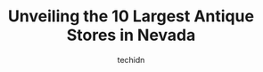 ---
layout: ampstory
image: https://i0.wp.com/?resize=640,853
author: techidn
featured: false
description: Explore the diverse Antique Store scene in Nevada, home to an incredible selection of 10 establishments catering to every taste. Whether youre in search of iconic favorites or undiscovered 
title: Unveiling the 10 Largest Antique Stores in Nevada
cover:
   title: Unveiling the 10 Largest Antique Stores in Nevada
   subtitle: RICKPATE
   background: 

pages: 
 - layout: thirds
   top: <h1>#1 Antique Mall of America</h1>
   bottom: "<p>This antique store is a must when visiting Las Vegas. There are so many amazing things here… you can end up here for hours like me. So many cool items for such reasonab</p>"
   background: https://images.unsplash.com/photo-1602536052359-ef94c21c5948?ixlib=rb-4.0.3&ixid=MnwxMjA3fDB8MHxwaG90by1wYWdlfHx8fGVufDB8fHx8&auto=format&fit=crop&w=640&h=853&q=80
   backgroundblur: true
 - layout: thirds
   top: <h1>#2 Charleston Antique Mall</h1>
   bottom: "<p>My house mate and I come here at least twice a month. SO MANY amazing unique antiques here. I can spend 3+ hours in here every time. Easily. Its so much fun.We have a </p>"
   background: https://images.unsplash.com/photo-1567095761054-7a02e69e5c43?ixlib=rb-4.0.3&ixid=MnwxMjA3fDB8MHxwaG90by1wYWdlfHx8fGVufDB8fHx8&auto=format&fit=crop&w=640&h=853&q=80
   cta:
      link: https://paketmu.com/unveiling-the-10-largest-antique-stores-in-nevada/
      text: Unveiling the 10 Largest Antique Stores in Nevada
 - layout: thirds
   top: <h1>#3 Antique Alley Mall</h1>
   bottom: "<p>1. Go to Main Street in downtown Las Vegas2. Visit the Antique Alley Mall on Main Street3. Enjoy!!Wow dude this place is SO AWESOME.Need a jukebox for 5K? They have that.</p>"
   background: https://images.unsplash.com/photo-1462556791646-c201b8241a94?ixlib=rb-4.0.3&ixid=MnwxMjA3fDB8MHxwaG90by1wYWdlfHx8fGVufDB8fHx8&auto=format&fit=crop&w=640&h=853&q=80
   cta:
      link: https://paketmu.com/unveiling-the-10-largest-antique-stores-in-nevada/
      text: Unveiling the 10 Largest Antique Stores in Nevada
 - layout: thirds
   top: <h1>#4 Antiques & Treasures ROCK!</h1>
   bottom: "<p>540 S Rock Blvd, Sparks, NV 89431, United States</p>"
   background: https://images.unsplash.com/photo-1527067829737-402993088e6b?ixlib=rb-4.0.3&ixid=MnwxMjA3fDB8MHxwaG90by1wYWdlfHx8fGVufDB8fHx8&auto=format&fit=crop&w=640&h=853&q=80
   cta:
      link: https://paketmu.com/unveiling-the-10-largest-antique-stores-in-nevada/
      text: Unveiling the 10 Largest Antique Stores in Nevada
 - layout: thirds
   top: <h1>#5 Paradise Valley Antique Mall</h1>
   bottom: "<p>3355 E Russell Rd, Las Vegas, NV 89120, United States</p>"
   background: https://images.unsplash.com/photo-1541356665065-22676f35dd40?ixlib=rb-4.0.3&ixid=MnwxMjA3fDB8MHxwaG90by1wYWdlfHx8fGVufDB8fHx8&auto=format&fit=crop&w=640&h=853&q=80
   cta:
      link: https://paketmu.com/unveiling-the-10-largest-antique-stores-in-nevada/
      text: Unveiling the 10 Largest Antique Stores in Nevada
 - layout: thirds
   top: <h1>#6 Main Street Peddlers Antique Mall</h1>
   bottom: "<p>1400 S Main St, Las Vegas, NV 89104, United States</p>"
   background: https://images.unsplash.com/photo-1496096265110-f83ad7f96608?ixlib=rb-4.0.3&ixid=MnwxMjA3fDB8MHxwaG90by1wYWdlfHx8fGVufDB8fHx8&auto=format&fit=crop&w=640&h=853&q=80
   cta:
      link: https://paketmu.com/unveiling-the-10-largest-antique-stores-in-nevada/
      text: Unveiling the 10 Largest Antique Stores in Nevada
 - layout: thirds
   top: <h1>#7 Cheshire Antiques Inc.</h1>
   bottom: "<p>1423 U.S. Hwy 395 N, Gardnerville, NV 89410, United States</p>"
   background: https://images.unsplash.com/photo-1515405295579-ba7b45403062?ixlib=rb-4.0.3&ixid=MnwxMjA3fDB8MHxwaG90by1wYWdlfHx8fGVufDB8fHx8&auto=format&fit=crop&w=640&h=853&q=80
   cta:
      link: https://paketmu.com/unveiling-the-10-largest-antique-stores-in-nevada/
      text: Unveiling the 10 Largest Antique Stores in Nevada
 - layout: thirds
   middle: Continue reading...
   background: https://images.unsplash.com/photo-1549241520-425e3dfc01cb?ixlib=rb-4.0.3&ixid=MnwxMjA3fDB8MHxwaG90by1wYWdlfHx8fGVufDB8fHx8&auto=format&fit=crop&w=640&h=853&q=80
   cta:
      link: https://paketmu.com/unveiling-the-10-largest-antique-stores-in-nevada/
      text: Unveiling the 10 Largest Antique Stores in Nevada
      
---